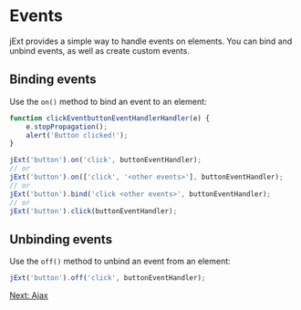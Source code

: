 # Events

jExt provides a simple way to handle events on elements. You can bind and unbind events, as well as create custom events.

## Binding events

Use the `on()` method to bind an event to an element:

``` javascript
function clickEventbuttonEventHandlerHandler(e) {
    e.stopPropagation();
    alert('Button clicked!');
}

jExt('button').on('click', buttonEventHandler);
// or
jExt('button').on(['click', '<other events>'], buttonEventHandler);
// or
jExt('button').bind('click <other events>', buttonEventHandler);
// or
jExt('button').click(buttonEventHandler);
```

## Unbinding events

Use the `off()` method to unbind an event from an element:

``` javascript
jExt('button').off('click', buttonEventHandler);
```

[Next: Ajax](ajax.md)
